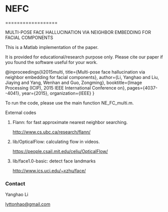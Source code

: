 # NEFC
==================

MULTI-POSE FACE HALLUCINATION VIA NEIGHBOR EMBEDDING FOR FACIAL COMPONENTS

This is a Matlab implementation of the paper.


It is provided for educational/research purpose only. Please cite our paper if you found the software useful for your work.

@inproceedings{li2015multi,
  title={Multi-pose face hallucination via neighbor embedding for facial components},
  author={Li, Yanghao and Liu, Jiaying and Yang, Wenhan and Guo, Zongming},
  booktitle={Image Processing (ICIP), 2015 IEEE International Conference on},
  pages={4037--4041},
  year={2015},
  organization={IEEE}
}

To run the code, please use the main function NE_FC_multi.m.
 
External codes

 1. Flann: for fast approximate nearest neighbor searching. 

    http://www.cs.ubc.ca/research/flann/
 
 2. lib/OpticalFlow: calculating flow in videos.
 
    https://people.csail.mit.edu/celiu/OpticalFlow/
 
 3. lib/face1.0-basic: detect face landmarks
 
    http://www.ics.uci.edu/~xzhu/face/
    
 
  

### Contact 

Yanghao Li

lyttonhao@gmail.com